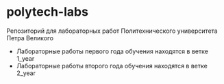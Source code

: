 # polytech-labs
Репозиторий для лабораторных работ Политехнического университета Петра Великого

- Лабораторные работы первого года обучения находятся в ветке 1_year
- Лабораторные работы второго года обучения находятся в ветке 2_year
